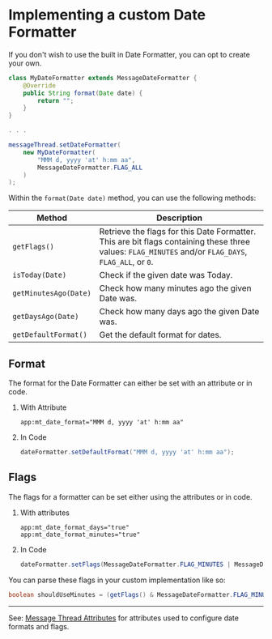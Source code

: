 # Implementing a custom Date Formatter

If you don't wish to use the built in Date Formatter, you can opt to create your own.

```java
class MyDateFormatter extends MessageDateFormatter {
    @Override
    public String format(Date date) {
        return "";
    }
}

. . .

messageThread.setDateFormatter(
    new MyDateFormatter(
        "MMM d, yyyy 'at' h:mm aa",
        MessageDateFormatter.FLAG_ALL
    )
);
```

Within the `format(Date date)` method, you can use the following methods:

|Method|Description|
|---|---|
|`getFlags()`|Retrieve the flags for this Date Formatter. This are bit flags containing these three values: `FLAG_MINUTES` and/or `FLAG_DAYS`, `FLAG_ALL`, or `0`.|
|`isToday(Date)`|Check if the given date was Today.|
|`getMinutesAgo(Date)`|Check how many minutes ago the given Date was.|
|`getDaysAgo(Date)`|Check how many days ago the given Date was.|
|`getDefaultFormat()`|Get the default format for dates.|

## Format

The format for the Date Formatter can either be set with an attribute or in code.

1. With Attribute
    ```
    app:mt_date_format="MMM d, yyyy 'at' h:mm aa"
    ```
2. In Code
    ```java
    dateFormatter.setDefaultFormat("MMM d, yyyy 'at' h:mm aa");
    ```

## Flags

The flags for a formatter can be set either using the attributes or in code.

1. With attributes
    ```
    app:mt_date_format_days="true"
    app:mt_date_format_minutes="true"
    ```
2. In Code
    ```java
    dateFormatter.setFlags(MessageDateFormatter.FLAG_MINUTES | MessageDateFormatter.FLAG_DAYS);
    ```
    
You can parse these flags in your custom implementation like so:
```java
boolean shouldUseMinutes = (getFlags() & MessageDateFormatter.FLAG_MINUTES) == MessageDateFormatter.FLAG_MINUTES;
```

---
See: [Message Thread Attributes](./MessageThreads.md) for attributes used to configure date formats and flags.